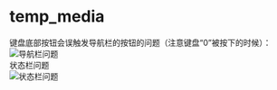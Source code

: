 # temp_media
键盘底部按钮会误触发导航栏的按钮的问题（注意键盘“0”被按下的时候）：  
![导航栏问题](https://github.com/zhenAcc/temp_media/blob/master/Video_20200414202747.gif)  
状态栏问题  
![状态栏问题](https://github.com/zhenAcc/temp_media/blob/master/asd.jpg)
